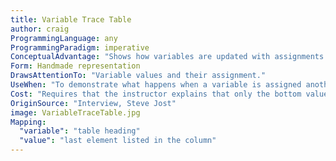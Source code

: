 ```yaml
---
title: Variable Trace Table
author: craig
ProgrammingLanguage: any
ProgrammingParadigm: imperative
ConceptualAdvantage: "Shows how variables are updated with assignments."
Form: Handmade representation
DrawsAttentionTo: "Variable values and their assignment."
UseWhen: "To demonstrate what happens when a variable is assigned another value. Helpful for demonstrating how to effectively swap values between two variables."
Cost: "Requires that the instructor explains that only the bottom value is stored in the variable."
OriginSource: "Interview, Steve Jost"
image: VariableTraceTable.jpg
Mapping:
  "variable": "table heading"
  "value": "last element listed in the column"
---
```

